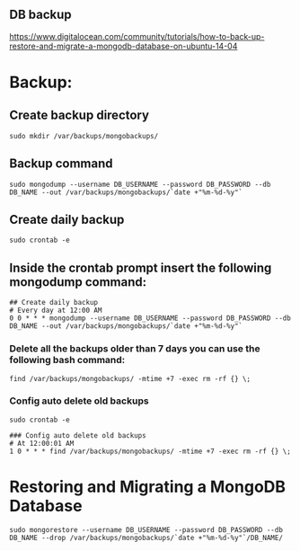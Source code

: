 ## DB backup
https://www.digitalocean.com/community/tutorials/how-to-back-up-restore-and-migrate-a-mongodb-database-on-ubuntu-14-04

# Backup:

## Create backup directory
```
sudo mkdir /var/backups/mongobackups/
```

## Backup command
```
sudo mongodump --username DB_USERNAME --password DB_PASSWORD --db DB_NAME --out /var/backups/mongobackups/`date +"%m-%d-%y"`
```

## Create daily backup
```
sudo crontab -e
```

## Inside the crontab prompt insert the following mongodump command:
```
## Create daily backup
# Every day at 12:00 AM
0 0 * * * mongodump --username DB_USERNAME --password DB_PASSWORD --db DB_NAME --out /var/backups/mongobackups/`date +"%m-%d-%y"`
```

### Delete all the backups older than 7 days you can use the following bash command:
```
find /var/backups/mongobackups/ -mtime +7 -exec rm -rf {} \;
```

### Config auto delete old backups
```
sudo crontab -e

### Config auto delete old backups
# At 12:00:01 AM
1 0 * * * find /var/backups/mongobackups/ -mtime +7 -exec rm -rf {} \;
```

# Restoring and Migrating a MongoDB Database
```
sudo mongorestore --username DB_USERNAME --password DB_PASSWORD --db DB_NAME --drop /var/backups/mongobackups/`date +"%m-%d-%y"`/DB_NAME/
```






